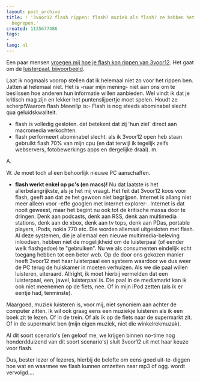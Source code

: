 ```yaml
---
layout: post_archive
title: ! '3voor12 flash rippen: flash? muziek als flash? ze hebben het web echt niet
  begrepen.'
created: 1135677486
tags:
- ''
lang: nl
---
```

Een paar mensen [vroegen mij hoe je flash kon rippen van 3voor12](http://bler.webschuur.com/3voor12_real_streams_rippen_en_luisteren#comment-2106). Het gaat om de [luisterpaal, bijvoorbeeld](http://3voor12.vpro.nl/3voor12/luisterpaal/luisterpaalmain.shtml).

Laat ik nogmaals voorop stellen dat ik helemaal niet zo voor het rippen ben. Jatten al helemaal niet. Het is -naar mijn mening- niet aan ons om te beslissen hoe anderen hun informatie willen aanbieden. Wel vindt ik dat je kritisch mag zijn en lekker het puntenslijpertje moet spelen. Houdt ze scherp!Waarom flash *bleeeiiip* is:- Flash is nog steeds abominabel slecht qua geluidskwaliteit. 
- flash is volledig gesloten. dat betekent dat zij 'hun ziel' direct aan macromedia verkochten.
- flash performeert abominabel slecht. als ik 3voor12 open heb staan gebruikt flash 70% van mijn cpu (en dat terwijl ik tegelijk zelfs webservers, fotobewerkings apps en dergelijke draai). m.

A.

W. Je moet toch al een behoorlijk nieuwe PC aanschaffen.
- **flash werkt enkel op pc's (en macs)!**
Nu dat laatste is het allerbelangrijkste, als je het mij vraagt. Het feit dat 3voor12 koos voor flash, geeft aan dat ze het gewoon niet begrijpen. Internet is allang niet meer alleen voor -effe googlen met internet explorer-. Internet is dat nooit geweest, maar het begint nu ook tot de kritische massa door te dringen. Denk aan podcasts, denk aan RSS, denk aan multimedia stations, denk aan de xbox, denk aan tv tops, denk aan PDas, portable players, iPods, nokia 770 etc. Die worden allemaal uitgesloten met flash. Al deze systemen, die je allemaal een nieuwe multimedia-beleving inloodsen, hebben niet de mogelijkheid om de luisterpaal (of eender welk flashgedoe) te "gebruiken". Nu we als consumenten eindelijk echt toegang hebben tot een beter web. Op de door ons gekozen manier heeft 3voor12 met haar luisterpaal een systeem waardoor we dus weer de PC terug de huiskamer in moeten verhuizen. Als we die paal willen luisteren, uiteraard. Allright, ik moet hierbij vermelden dat een luisterpaal, een, jawel, luisterpaal is. Die paal in de mediamarkt kan ik ook niet meenemen op de fiets, nee. Of in mijn iPod zetten (als ik er eentje had, tenminste).

Maargoed, muziek luisteren is, voor mij, niet synoniem aan achter de computer zitten. Ik wil ook graag eens een muziekje luisteren als ik een boek zit te lezen. Of in de trein. Of als ik op de fiets naar de supermarkt zit. Of in de supermarkt ben (mijn eigen muziek, niet die winkelrekmuzak).

Al dit soort scenario's (en geloof me, we krijgen binnen no-time nog honderdduizend van dit soort scenario's) sluit 3voor12 uit met haar keuze voor flash.

Dus, bester lezer of lezeres, hierbij de belofte om eens goed uit-te-diggen hoe wat en waarmee we flash kunnen omzetten naar mp3 of ogg. wordt vervolgd....
